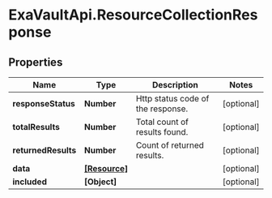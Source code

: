 # ExaVaultApi.ResourceCollectionResponse

## Properties
Name | Type | Description | Notes
------------ | ------------- | ------------- | -------------
**responseStatus** | **Number** | Http status code of the response. | [optional] 
**totalResults** | **Number** | Total count of results found. | [optional] 
**returnedResults** | **Number** | Count of returned results. | [optional] 
**data** | [**[Resource]**](Resource.md) |  | [optional] 
**included** | **[Object]** |  | [optional] 
